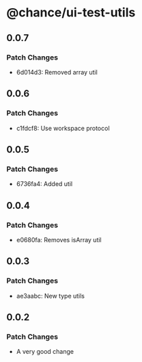 # @chance/ui-test-utils

## 0.0.7

### Patch Changes

- 6d014d3: Removed array util

## 0.0.6

### Patch Changes

- c1fdcf8: Use workspace protocol

## 0.0.5

### Patch Changes

- 6736fa4: Added util

## 0.0.4

### Patch Changes

- e0680fa: Removes isArray util

## 0.0.3

### Patch Changes

- ae3aabc: New type utils

## 0.0.2

### Patch Changes

- A very good change
